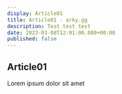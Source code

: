 ```yaml
---
display: Article01
title: Article01 - arky.gg
description: Test test test
date: 2023-03-08T12:01:00.000+00:00
published: false
---
```


## Article01

Lorem ipsum dolor sit amet

